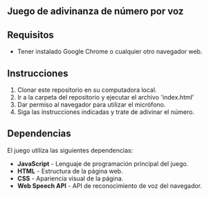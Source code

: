 ## Juego de adivinanza de número por voz

## Requisitos

- Tener instalado Google Chrome o cualquier otro navegador web.

## Instrucciones

1. Clonar este repositorio en su computadora local.
2. Ir a la carpeta del repositorio y ejecutar el archivo 'index.html'
4. Dar permiso al navegador para utilizar el micrófono.
5. Siga las instrucciones indicadas y trate de adivinar el número.

## Dependencias

El juego utiliza las siguientes dependencias:

- **JavaScript** - Lenguaje de programación principal del juego.
- **HTML** - Estructura de la página web.
- **CSS** - Apariencia visual de la página.
- **Web Speech API** - API de reconocimiento de voz del navegador.
